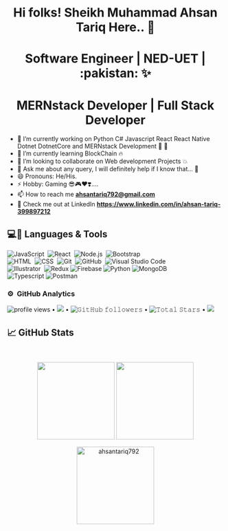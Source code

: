 <h1 align="center">Hi folks! Sheikh Muhammad Ahsan Tariq Here.. 👋 </h1>
<h1 align="center">Software Engineer | NED-UET | :pakistan: ✨</h1>
<h1 align="center">MERNstack Developer | Full Stack Developer</h1>

- 🔭 I’m currently working on Python C# Javascript React React Native Dotnet DotnetCore and MERNstack Development :black_heart: :black_heart:
- 🌱 I’m currently learning BlockChain :fire:
- 👯 I’m looking to collaborate on Web development Projects :boom:
- 💬 Ask me about any query, I will definitely help if I know that... :slightly_smiling_face:
- 😄 Pronouns: He/His.
- ⚡ Hobby: Gaming  :sunglasses::video_game::heart::heavy_heart_exclamation:....
- 📫 How to reach me **ahsantariq792@gmail.com**
- 👨‍ Check me out at LinkedIn **https://www.linkedin.com/in/ahsan-tariq-399897212**

<!-- <p align="center">
<img height="100" src="https://analyticsindiamag.com/wp-content/uploads/2018/12/developer-dribbble.gif" >
</p> -->



## 💻🔧 Languages & Tools

<!-- <img height="32" width="32" src="https://raw.githubusercontent.com/github/explore/80688e429a7d4ef2fca1e82350fe8e3517d3494d/topics/python/python.png" />             <img height="32" width="32" src="https://raw.githubusercontent.com/github/explore/80688e429a7d4ef2fca1e82350fe8e3517d3494d/topics/cpp/cpp.png" />
<img height="32" width="32" src="https://raw.githubusercontent.com/github/explore/80688e429a7d4ef2fca1e82350fe8e3517d3494d/topics/javascript/javascript.png" />
<img height="32" width="32" src="https://raw.githubusercontent.com/github/explore/80688e429a7d4ef2fca1e82350fe8e3517d3494d/topics/html/html.png" />
<img height="32" width="32" src="https://raw.githubusercontent.com/github/explore/80688e429a7d4ef2fca1e82350fe8e3517d3494d/topics/css/css.png" />
<img height="32" width="32" src="https://raw.githubusercontent.com/github/explore/80688e429a7d4ef2fca1e82350fe8e3517d3494d/topics/csharp/csharp.png" />
<img height="32" width="32" src="https://raw.githubusercontent.com/github/explore/80688e429a7d4ef2fca1e82350fe8e3517d3494d/topics/visual-studio-code/visual-studio-code.png" />
<img height="32" width="32" src="https://raw.githubusercontent.com/github/explore/80688e429a7d4ef2fca1e82350fe8e3517d3494d/topics/jupyter-notebook/jupyter-notebook.png" />
<img height="32" width="32" src="https://cdn.freebiesupply.com/logos/large/2x/react-1-logo-png-transparent.png" />
<img height="32" width="46" src="https://upload.wikimedia.org/wikipedia/commons/thumb/d/d9/Node.js_logo.svg/1280px-Node.js_logo.svg.png" /> -->

![JavaScript](https://img.shields.io/badge/-JavaScript-05122A?style=flat&logo=javascript)&nbsp;
![React](https://img.shields.io/badge/-React-05122A?style=flat&logo=react)&nbsp;
![Node.js](https://img.shields.io/badge/-Node.js-05122A?style=flat&logo=node.js)&nbsp;
![Bootstrap](https://img.shields.io/badge/-Bootstrap-05122A?style=flat&logo=bootstrap&logoColor=563D7C)\
![HTML](https://img.shields.io/badge/-HTML-05122A?style=flat&logo=HTML5)&nbsp;
![CSS](https://img.shields.io/badge/-CSS-05122A?style=flat&logo=CSS3&logoColor=1572B6)&nbsp;
![Git](https://img.shields.io/badge/-Git-05122A?style=flat&logo=git)&nbsp;
![GitHub](https://img.shields.io/badge/-GitHub-05122A?style=flat&logo=github)&nbsp;
![Visual Studio Code](https://img.shields.io/badge/-Visual%20Studio%20Code-05122A?style=flat&logo=visual-studio-code&logoColor=007ACC)&nbsp;\
![Illustrator](https://img.shields.io/badge/-Illustrator-05122A?style=flat&logo=adobe-illustrator)&nbsp;
![Redux](https://img.shields.io/badge/-Redux-05122A?style=flat&logo=redux)
![Firebase](https://img.shields.io/badge/-Firebase-05122A?style=flat&logo=firebase)
![Python](https://img.shields.io/badge/-Python-05122A?style=flat&logo=python)
![MongoDB](https://img.shields.io/badge/-MongoDb-05122A?style=flat&logo=MongoDB)&nbsp;\
![Typescript](https://img.shields.io/badge/-Typescript-05122A?style=flat&logo=typescript)
![Postman](https://img.shields.io/badge/-Postman-05122A?style=flat&logo=postman)

### ⚙️ &nbsp;GitHub Analytics

<img alt = "profile views" src="https://komarev.com/ghpvc/?username=ahsantariq792&style=flat&color=brightgreen"> • <img src="https://user-badge.committers.top/pakistan/ahsantariq792.svg"></a> •
<img alt="𝙶𝚒𝚝𝙷𝚞𝚋 𝚏𝚘𝚕𝚕𝚘𝚠𝚎𝚛𝚜" src="https://img.shields.io/github/followers/ahsantariq792?label=Followers&style=social"> •
<img src="https://img.shields.io/github/stars/ahsantariq792?label=Star" alt="𝚃𝚘𝚝𝚊𝚕 𝚂𝚝𝚊𝚛𝚜"> •
<img src="https://img.shields.io/static/v1?label=Sponsor&message=%E2%9D%A4&logo=GitHub&color=%23fe8e86"/></a>
  
## &#x1f4c8; GitHub Stats

<br/>
<p align="center">
  <img height="180em" src="https://github-readme-stats-eight-theta.vercel.app/api?username=ahsantariq792&show_icons=true&theme=algolia&include_all_commits=true&count_private=true"/>
  <img height="180em" src="https://github-readme-stats-eight-theta.vercel.app/api/top-langs/?username=ahsantariq792&layout=compact&langs_count=8&theme=algolia"/>
  <p align="center"> <img height="180em" src="https://github-readme-streak-stats.herokuapp.com/?user=ahsantariq792&theme=synthwave" alt="ahsantariq792" /> </p>
</p>
<br/>

<!--  ![GitHub streak stats](https://github-readme-streak-stats.herokuapp.com/?user=ahsantariq792&theme=synthwave)  -->
<!-- ![Ahsan's github stats](https://github-readme-stats.vercel.app/api?username=ahsantariq792&count_private=true&hide=prs&show_icons=true&theme=chartreuse-dark) -->
<!-- <p align="center"> <img src="https://github-readme-stats.vercel.app/api?username=ahsantariq792&show_icons=true&theme=synthwave" alt="ahsantariq792" /> </p> -->



